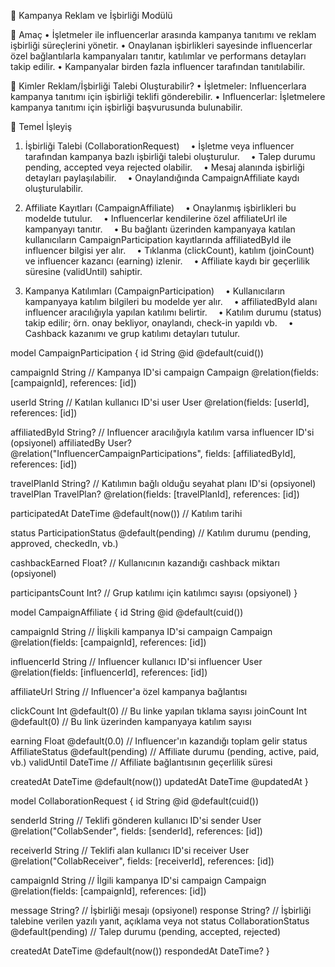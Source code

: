 📢 Kampanya Reklam ve İşbirliği Modülü

🎯 Amaç
• İşletmeler ile influencerlar arasında kampanya tanıtımı ve reklam işbirliği süreçlerini yönetir.
• Onaylanan işbirlikleri sayesinde influencerlar özel bağlantılarla kampanyaları tanıtır, katılımlar ve performans detayları takip edilir.
• Kampanyalar birden fazla influencer tarafından tanıtılabilir.

👥 Kimler Reklam/İşbirliği Talebi Oluşturabilir?
• İşletmeler: Influencerlara kampanya tanıtımı için işbirliği teklifi gönderebilir.
• Influencerlar: İşletmelere kampanya tanıtımı için işbirliği başvurusunda bulunabilir.

📝 Temel İşleyiş

1. İşbirliği Talebi (CollaborationRequest)
 • İşletme veya influencer tarafından kampanya bazlı işbirliği talebi oluşturulur.
 • Talep durumu pending, accepted veya rejected olabilir.
 • Mesaj alanında işbirliği detayları paylaşılabilir.
 • Onaylandığında CampaignAffiliate kaydı oluşturulabilir.

2. Affiliate Kayıtları (CampaignAffiliate)
 • Onaylanmış işbirlikleri bu modelde tutulur.
 • Influencerlar kendilerine özel affiliateUrl ile kampanyayı tanıtır.
 • Bu bağlantı üzerinden kampanyaya katılan kullanıcıların CampaignParticipation kayıtlarında affiliatedById ile influencer bilgisi yer alır.
 • Tıklanma (clickCount), katılım (joinCount) ve influencer kazancı (earning) izlenir.
 • Affiliate kaydı bir geçerlilik süresine (validUntil) sahiptir.

3. Kampanya Katılımları (CampaignParticipation)
 • Kullanıcıların kampanyaya katılım bilgileri bu modelde yer alır.
 • affiliatedById alanı influencer aracılığıyla yapılan katılımı belirtir.
 • Katılım durumu (status) takip edilir; örn. onay bekliyor, onaylandı, check-in yapıldı vb.
 • Cashback kazanımı ve grup katılımı detayları tutulur.

model CampaignParticipation {
  id             String           @id @default(cuid())
  
  campaignId     String                                                       // Kampanya ID'si
  campaign       Campaign         @relation(fields: [campaignId], references: [id])
  
  userId         String                                                       // Katılan kullanıcı ID'si
  user           User             @relation(fields: [userId], references: [id])
  
  affiliatedById String?                                                      // Influencer aracılığıyla katılım varsa influencer ID'si (opsiyonel)
  affiliatedBy   User?            @relation("InfluencerCampaignParticipations", fields: [affiliatedById], references: [id])

  travelPlanId   String?                                                      // Katılımın bağlı olduğu seyahat planı ID'si (opsiyonel)
  travelPlan     TravelPlan?      @relation(fields: [travelPlanId], references: [id])
  
  participatedAt DateTime         @default(now())                             // Katılım tarihi
  
  status         ParticipationStatus @default(pending)                        // Katılım durumu (pending, approved, checkedIn, vb.)
   
  cashbackEarned Float?           // Kullanıcının kazandığı cashback miktarı (opsiyonel)

  participantsCount Int?          // Grup katılımı için katılımcı sayısı (opsiyonel)
}

model CampaignAffiliate {
  id           String           @id @default(cuid())

  campaignId   String                                                        // İlişkili kampanya ID'si
  campaign     Campaign         @relation(fields: [campaignId], references: [id])

  influencerId String                                                        // Influencer kullanıcı ID'si
  influencer   User             @relation(fields: [influencerId], references: [id])

  affiliateUrl String           // Influencer'a özel kampanya bağlantısı

  clickCount   Int              @default(0)                                  // Bu linke yapılan tıklama sayısı
  joinCount    Int              @default(0)                                  // Bu link üzerinden kampanyaya katılım sayısı

  earning      Float            @default(0.0)                                // Influencer'ın kazandığı toplam gelir
  status       AffiliateStatus  @default(pending)                            // Affiliate durumu (pending, active, paid, vb.)
  validUntil   DateTime         // Affiliate bağlantısının geçerlilik süresi

  createdAt    DateTime         @default(now())
  updatedAt    DateTime         @updatedAt
}

model CollaborationRequest {
  id             String   @id @default(cuid())

  senderId       String                                                     // Teklifi gönderen kullanıcı ID'si
  sender         User     @relation("CollabSender", fields: [senderId], references: [id])

  receiverId     String                                                     // Teklifi alan kullanıcı ID'si
  receiver       User     @relation("CollabReceiver", fields: [receiverId], references: [id])

  campaignId     String                                                     // İlgili kampanya ID'si
  campaign       Campaign @relation(fields: [campaignId], references: [id])

  message        String?                                                    // İşbirliği mesajı (opsiyonel)
  response       String?                                                    // İşbirliği talebine verilen yazılı yanıt, açıklama veya not
  status         CollaborationStatus @default(pending)                      // Talep durumu (pending, accepted, rejected)

  createdAt      DateTime @default(now())
  respondedAt    DateTime?
}
